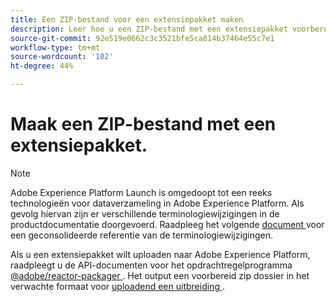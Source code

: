 ```yaml
---
title: Een ZIP-bestand voor een extensiepakket maken
description: Leer hoe u een ZIP-bestand met een extensiepakket voorbereidt.
source-git-commit: 92e519e0662c3c3521bfe5ca814b37464e55c7e1
workflow-type: tm+mt
source-wordcount: '102'
ht-degree: 44%

---
```


# Maak een ZIP-bestand met een extensiepakket.

>[!NOTE]
>
>Adobe Experience Platform Launch is omgedoopt tot een reeks technologieën voor dataverzameling in Adobe Experience Platform.  Als gevolg hiervan zijn er verschillende terminologiewijzigingen in de productdocumentatie doorgevoerd. Raadpleeg het volgende [ document ](../../term-updates.md) voor een geconsolideerde referentie van de terminologiewijzigingen.

Als u een extensiepakket wilt uploaden naar Adobe Experience Platform, raadpleegt u de API-documenten voor het opdrachtregelprogramma [@adobe/reactor-packager ](https://www.npmjs.com/package/@adobe/reactor-packager) . Het output een voorbereid zip dossier in het verwachte formaat voor [ uploadend een uitbreiding ](./upload-and-test.md).

